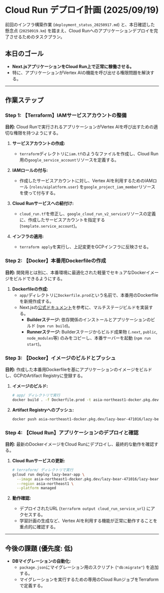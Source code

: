 # Cloud Run デプロイ計画 (2025/09/19)

前回のインフラ構築作業 (`deployment_status_20250917.md`) と、本日確認した懸念点 (`20250919.km`) を踏まえ、Cloud Runへのアプリケーションデプロイを完了させるためのタスクプラン。

## 本日のゴール
- **Next.jsアプリケーションをCloud Run上で正常に稼働させる。**
- 特に、アプリケーションがVertex AIの機能を呼び出せる権限問題を解決する。

---

## 作業ステップ

### Step 1: 【Terraform】IAMサービスアカウントの整備
**目的:** Cloud Runで実行されるアプリケーションがVertex AIを呼び出すための適切な権限を持つようにする。

1.  **サービスアカウントの作成:**
    -   `terraform`ディレクトリに`iam.tf`のようなファイルを作成し、Cloud Run用の`google_service_account`リソースを定義する。

2.  **IAMロールの付与:**
    -   作成したサービスアカウントに対し、Vertex AIを利用するためのIAMロール (`roles/aiplatform.user`) を`google_project_iam_member`リソースを使って付与する。

3.  **Cloud Runサービスへの紐付け:**
    -   `cloud_run.tf`を修正し、`google_cloud_run_v2_service`リソースの定義に、作成したサービスアカウントを指定する (`template.service_account`)。

4.  **インフラの適用:**
    -   `terraform apply`を実行し、上記変更をGCPインフラに反映させる。

### Step 2: 【Docker】本番用Dockerfileの作成
**目的:** 開発用とは別に、本番環境に最適化された軽量でセキュアなDockerイメージをビルドできるようにする。

1.  **Dockerfileの作成:**
    -   `app/`ディレクトリに`Dockerfile.prod`という名前で、本番用のDockerfileを新規作成する。
    -   Next.jsの[公式ドキュメント](https://nextjs.org/docs/pages/building-your-application/deploying/docker)を参考に、マルチステージビルドを実装する。
        -   **Builderステージ:** 依存関係のインストールとアプリケーションのビルド (`npm run build`)。
        -   **Runnerステージ:** Builderステージからビルド成果物 (`.next`, `public`, `node_modules`等) のみをコピーし、本番サーバーを起動 (`npm run start`)。

### Step 3: 【Docker】イメージのビルドとプッシュ
**目的:** 作成した本番用Dockerfileを基にアプリケーションのイメージをビルドし、GCPのArtifact Registryに登録する。

1.  **イメージのビルド:**
    ```bash
    # app/ ディレクトリで実行
    docker build . -f Dockerfile.prod -t asia-northeast1-docker.pkg.dev/lazy-bear-471016/lazy-bear-repo/lazy-bear-app:latest
    ```

2.  **Artifact Registryへのプッシュ:**
    ```bash
    docker push asia-northeast1-docker.pkg.dev/lazy-bear-471016/lazy-bear-repo/lazy-bear-app:latest
    ```

### Step 4: 【Cloud Run】アプリケーションのデプロイと確認
**目的:** 最新のDockerイメージをCloud Runにデプロイし、最終的な動作を確認する。

1.  **Cloud Runサービスの更新:**
    ```bash
    # terraform/ ディレクトリで実行
    gcloud run deploy lazy-bear-app \
      --image asia-northeast1-docker.pkg.dev/lazy-bear-471016/lazy-bear-repo/lazy-bear-app:latest \
      --region asia-northeast1 \
      --platform managed
    ```

2.  **動作確認:**
    -   デプロイされたURL (`terraform output cloud_run_service_url`) にアクセスする。
    -   学習計画の生成など、Vertex AIを利用する機能が正常に動作することを重点的に確認する。

---

## 今後の課題 (優先度: 低)
- **DBマイグレーションの自動化:**
  -   `package.json`にマイグレーション用のスクリプト (`"db:migrate"`) を追加する。
  -   マイグレーションを実行するための専用のCloud RunジョブをTerraformで定義する。
